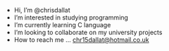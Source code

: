 - Hi, I’m @chrisdallat
- I’m interested in studying programming
- I’m currently learning C language
- I’m looking to collaborate on my university projects
- How to reach me ... chr15dallat@hotmail.co.uk
